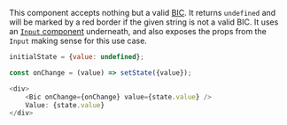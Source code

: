 This component accepts nothing but a valid [BIC](https://www.iso9362.org/). It returns `undefined` and will be marked by
a red border if the given string is not a valid BIC. It uses an [`Input` component](#input) underneath, and also exposes
the props from the `Input` making sense for this use case.

```javascript
initialState = {value: undefined};

const onChange = (value) => setState({value});

<div>
    <Bic onChange={onChange} value={state.value} />
    Value: {state.value}
</div>
```
